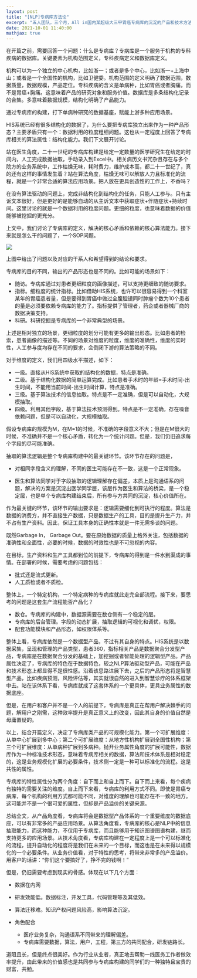 ```yaml
---
layout: post
title: "[NLP]专病库方法论"
excerpt: "五人团队，三个月，All in国内某超级大三甲胃癌专病库的沉淀的产品和技术方法论"
date: 2021-10-01 11:40:00
mathjax: true
---
```


在开篇之前，需要回答一个问题：什么是专病库？专病库是一个服务于机构的专科疾病的数据库。关键要素为机构范围定义，专科疾病定义和数据库定义。

机构可以为一个独立的中心机构，比如浙一；或者是多个中心，比如浙一+上海中山；或者是一个全国性的机构，比如卫健委。机构范围的定义明确了数据范围，数据质量，数据规模，产品定位。专科疾病的含义是单病种，比如胃癌或者胸痛，而不是胃癌+胸痛。这意味着产品的研究对象和服务价值。数据库是多条结构化记录的合集。多意味着数据规模，结构化明确了产品能力。

通过专病库的构建，打下单病种研究的数据基座，赋能上游多种应用场景。

HIS系统已经有很多结构化的数据了，为什么要把专病库独立出来作为一种产品形态？主要矛盾只有一个：数据利用的粒度粗细问题。这也从一定程度上回答了专病库相关的算法属性：结构化能力。我们下文展开讨论。

站在医生角度，二十一世纪的专病库构建是给定一定数量的医学研究生在给定的时间内，人工完成数据抽取，手动录入到Excel中。相关病历文书冗杂且存在与多个院方的业务系统中，工作枯燥无味，耗时费力，维护成本高，都二十一世纪了，真的还有这样的事情发生着？站在算法角度，枯燥无味可以解放人力且标准化的流程，就是一个非常合适的算法应用场景。把人放在更具创造性的工作上，不香吗？

在没有算法驱动的问题上，完成非结构化到结构化的任务，只能人工参与。只有主诉文本很好，但是更好的是能够自动的从主诉文本中获取症状+伴随症状+持续时间。这里讨论的就是一个数据利用的粒度问题。更细的粒度，也意味着数据的价值能够被挖掘的更充分。

上文中，我们讨论了专病库的定义，解决的核心矛盾和依赖的核心算法能力。接下来就是怎么干的问题了，一个SOP问题。

![](https://s3.bmp.ovh/imgs/2021/10/63877439e9e7aa90.png)

上图中给出了问题以及对应的干系人和希望得到的结论和要求。

专病库的目的不同，输出的产品形态也是不同的。比如可能的场景如下：
 
 + 随访。专病库通过对患者更细粒度的画像描述，可以支持更细致的随访要求。
 + 指标。细粒度的统计指标。比如借助HIS系统，也许可以很容易得到一个科室某年的胃癌患者量，但是要得到胃癌中做过全腹腔镜同时肿瘤个数为10个患者的量是必须要依赖专病库的能力了。指标提供了管理者，药企或者器械厂商的数据决策支持。
 + 科研。科研挖掘是专病库的一个非常典型的场景。
 
 
上述是相对独立的场景，更细粒度的划分可能有更多的输出形态。比如患者的检索，患者画像的描述等。不同的场景对维度的粒度，维度的准确性，维度的实时性，人工参与度均存在不同的要求，会倒闭下游的算法策略的不同。

对于维度的定义，我们用四级水平描述，如下：

+ 一级。直接从HIS系统中获取的结构化的数据，特点是准确。
+ 二级。基于结构化数据的简单运算完成。比如患者手术时的年龄=手术时间-出生时间，不能用当前时间-出生时间计算，特点是准确。
+ 三级。基于算法技术的信息抽取。特点是不一定准确，但是可以自动化，大规模抽取。
+ 四级。利用其他字段，基于算法技术预测得到。特点是不一定准确，存在噪音依赖问题，但是可以自动化，大规模抽取。

假设专病库的规模为M，在M=1的时候，不准确的字段意义不大；但是在M很大的时候，不准确并不是一个核心矛盾，转化为一个统计问题。但是，我们仍旧追求每个字段的尽可能准确。

抽取的算法逻辑是整个专病库构建中的最关键环节。该环节存在的问题是，

+ 对相同字段含义的理解，不同的医生可能存在不一致，这是一个正常现象。

+ 医生和算法同学对于字段抽取的逻辑理解存在偏差，本质上是沟通语系的问题，解决的方案是沉淀出医学同学层，该层作为医生和算法的桥梁，是一个稳定层，也是单个专病库构建结束后，所有参与方共同的沉淀，核心价值所在。

作为最关键的环节，该环节的输出要求是：逻辑需要细化到可执行的程度。算法是数据的消费方，并不直接生产数据，只是数据生产的工具，目的是提升生产力，并不占有生产资料。因此，保证工具本身的正确性本就是一件无需多谈的问题。

既然Garbage In， Garbage Out。要在原始数据的质量上格外关注，包括数据的准确性和全面性，必要的时候，数据的时效性也是不可忽视的内容。

在目标，生产资料和生产工具都到位的前提下，专病库的得到是一件水到渠成的事情。在部署的时候，需要考虑的问题包括：

+ 批式还是流式更新。
+ 人工质检或者不质检。

整体上，一个特定机构，一个特定病种的专病库就此走完全部流程。接下来，要思考的问题是这套生产流程能否产品化？

+ 数仓。专病库的构建中，数据源需要在数仓侧有一个稳定的层。
+ 专病库的后台管理。字段的动态扩展，抽取逻辑的可视化和调优，权限。
+ 配套功能模块和产品形态，如权限体系等。

整体上看，专病库依然是一个数据型产品，不过有其自身的特点。HIS系统是以数据采集，呈现和管理的产品类型，患者360，指标相关产品是数据聚合分发型产品，专病库是在数据聚合分发的基础上，加挖掘或者智能处理的逻辑型产品。产品属性决定了，专病库的特色在于数据特色，较之NLP算法驱动型产品，可能在产品和技术形态上都显得不是很性感。沿着该思路进展下去，之后的产品形态将是智慧型产品，比如疾病预测，风险评估等，其实就很自然的进入到智慧诊疗的体系框架中去。站在该体系下看，专病库就成了这套体系的一个更具体，更具业务属性的数据底座。

但是，在用户和客户并不是一个人的前提下，专病库是真正在帮用户解决棘手的问题，解用户之刚需，这种效率提升是真正意义上的改变，因此其自身的价值自然是毋庸置疑的。

以上，结合开篇定义，决定了专病库类产品的可规模化能力。第一个可扩展维度：从单中心扩展到多中心；第二个可扩展维度：从地方性机构扩展到全国性机构；第三个可扩展维度：从单病种扩展到多病种。抛开业务属性角度的扩展可能性，数据库作为一种标准技术形态，意味着专病库相关的数据，算法和技术体系是相对稳定的，这是业务规模化扩展的必要条件，技术侧一定是一种可以标准化的流程。这是共性的属性。

专病库的特性属性分为两个角度：自下而上和自上而下。自下而上来看，每个疾病有独特的需要关注的维度。自上而下来看，专病库的利用方式不同。即使是胃癌专病库，每个机构的利用方式都可能不同，对维度的理解也可能存在不一致的地方。这可能并不是一个很可爱的属性，但却是产品溢价的关键来源。

总结全文，从产品角度看，专病库将会是数据型产品体系的一个重要维度的数据底座，可以有非常多的产品应用场景。从算法角度看，专病库的核心是NLP中的信息抽取能力，而这种能力，不仅用于专病库，而且能够用于知识图谱图谱构建，继而支持更多的应用场景。从技术角度看，专病库构建在一定程度上是一个可以标准化的流程，提升自动化的程度将是我们在未来的一个目标，而这也是在未来得以规模化的一个必要条件。从业务价值看，对于特性的思考，将带来非常多的产品溢价。用客户的话讲：“你们这个要搞好了，挣不完的钱啊！”

但是，仍旧需要考虑到现实的骨感。体现在以下几个方面：

+ 数据在内网
 + 研发效能低。数据标注，开发工具，代码管理等及其低效。
 + 算法迁移难。知识产权问题风险高，影响算法沉淀。

+ 角色配合
	+ 医疗业务复杂，沟通语系不同带来的理解偏差。
	+ 专病库需要数据，算法，用户，工程，第三方的共同配合，研发链路长。

道阻且长，但是终点很美好。作为行业从业者，真正地去帮助一线医务工作者做效率提升，由此带来的价值感也是共同参与专病库构建的同学们的一种独特且宝贵的财富，共勉。